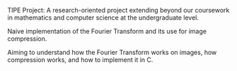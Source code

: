 TIPE Project: A research-oriented project extending beyond our coursework in mathematics and computer science at the undergraduate level.

Naive implementation of the Fourier Transform and its use for image compression.

Aiming to understand how the Fourier Transform works on images, how compression works, and how to implement it in C.
